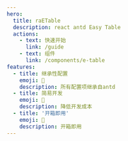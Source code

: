 ```yaml
---
hero:
  title: raETable
  description: react antd Easy Table
  actions:
    - text: 快速开始
      link: /guide
    - text: 组件
      link: /components/e-table
features:
  - title: 继承性配置
    emoji: 💎
    description: 所有配置项继承自antd
  - title: 简易开发
    emoji: 🌈
    description: 降低开发成本
  - title: '开箱即用'
    emoji: 🚀
    description: 开箱即用
---
```

